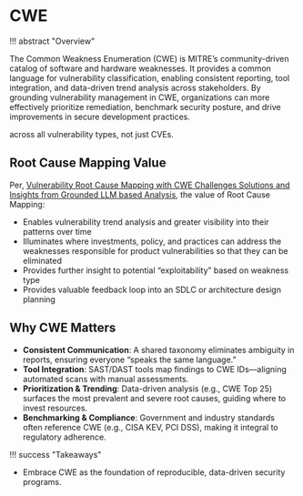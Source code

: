 # CWE

!!! abstract "Overview"

The Common Weakness Enumeration (CWE) is MITRE’s community-driven catalog of software and hardware weaknesses. It provides a common language for vulnerability classification, enabling consistent reporting, tool integration, and data-driven trend analysis across stakeholders. By grounding vulnerability management in CWE, organizations can more effectively prioritize remediation, benchmark security posture, and drive improvements in secure development practices.


across all vulnerability types, not just CVEs.


## Root Cause Mapping Value

Per, [Vulnerability Root Cause Mapping with CWE Challenges Solutions and Insights from Grounded LLM based Analysis](https://www.first.org/conference/vulncon2025/program#pVulnerability-Root-Cause-Mapping-with-CWE-Challenges-Solutions-and-Insights-from-Grounded-LLM-based-Analysis), the value of Root Cause Mapping:

- Enables vulnerability trend analysis and greater visibility into their patterns over time
- Illuminates where investments, policy, and practices can address the weaknesses responsible for product vulnerabilities so that they can be eliminated
- Provides further insight to potential “exploitability” based on weakness type
- Provides valuable feedback loop into an SDLC or architecture design planning


## Why CWE Matters

* **Consistent Communication**: A shared taxonomy eliminates ambiguity in reports, ensuring everyone “speaks the same language.”
* **Tool Integration**: SAST/DAST tools map findings to CWE IDs—aligning automated scans with manual assessments.
* **Prioritization & Trending**: Data-driven analysis (e.g., CWE Top 25) surfaces the most prevalent and severe root causes, guiding where to invest resources.
* **Benchmarking & Compliance**: Government and industry standards often reference CWE (e.g., CISA KEV, PCI DSS), making it integral to regulatory adherence.


!!! success "Takeaways"        
    
- Embrace CWE as the foundation of reproducible, data-driven security programs.